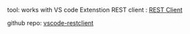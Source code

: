 tool:
works with VS code Extenstion REST client : [REST Client](https://marketplace.visualstudio.com/items?itemName=humao.rest-client)

github repo: [vscode-restclient](https://github.com/Huachao/vscode-restclient)